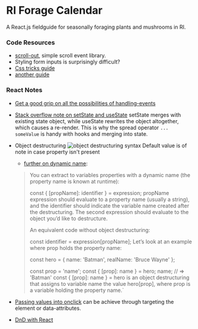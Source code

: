 # RI Forage Calendar
A React.js fieldguide for seasonally foraging plants and mushrooms in RI.

### Code Resources
* [scroll-out](https://scroll-out.github.io/guide.html#tips-how-do-i), simple scroll event library.
* Styling form inputs is surprisingly difficult?
 * [Css tricks guide](https://css-tricks.com/custom-styling-form-inputs-with-modern-css-features/)
 * [another guide](https://blog.logrocket.com/how-to-style-forms-with-css-a-beginners-guide/#:~:text=The%20easiest%20way%20to%20select,to%20use%20CSS%20attribute%20selectors.&text=These%20selectors%20will%20select%20all,add%20classes%20to%20the%20elements.)
### React Notes

* [Get a good grip on all the possibilities of handling-events](https://reactjs.org/docs/handling-events.html)

* [Stack overflow note on setState and useState](https://stackoverflow.com/questions/53574614/multiple-calls-to-state-updater-from-usestate-in-component-causes-multiple-re-re)
setState merges with existing state object, while useState rewrites the object altogether, which causes a re-render. This is why the spread operator `... someValue` is handy with hooks and merging into state.
* Object destructuring ![object destructuring syntax](https://dmitripavlutin.com/static/c6d9d0af2d1b6e8d0c88dad3f41f55f4/7842b/javascript-object-destructuring-infographic-2.png) Default value is of note in case property isn't present
  * [further on dynamic name](https://dmitripavlutin.com/javascript-object-destructuring/):  
  > You can extract to variables properties with a dynamic name (the property name is known at runtime):
  >
  > const { [propName]: identifier } = expression;
  > propName expression should evaluate to a property name (usually a string), and the identifier should indicate the variable name created after the destructuring. 
  > The second expression should evaluate to the object you’d like to destructure.
  >
  > An equivalent code without object destructuring:
  >
  > const identifier = expression[propName];
  > Let’s look at an example where prop holds the property name:
  >
  > const hero = {
  >  name: 'Batman',
  >  realName: 'Bruce Wayne'
  > };
  >
  > const prop = 'name';
  > const { [prop]: name } = hero;
  > name; // => 'Batman'
  > const { [prop]: name } = hero is an object destructuring that assigns to variable name the value hero[prop], where prop is a variable holding the property name.`

* [Passing values into onclick](https://ozmoroz.com/2018/07/pass-value-to-onclick-react/) can be achieve through targeting the element or data-attributes.
* [DnD with React](https://engineering.datorama.com/mastering-drag-drop-with-reactjs-part-01-39bed3d40a03)

